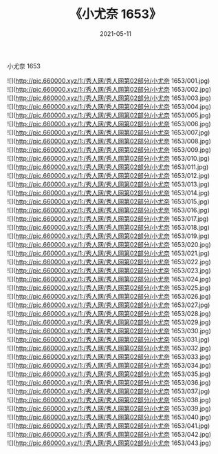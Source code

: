 ﻿---
layout: post
title:  《小尤奈 1653》
date:   2021-05-11
img: http://pic.660000.xyz/1:/秀人网/秀人网第02部分/小尤奈 1653/000.jpg
categories: [美女, 清纯, 唯美]
---

小尤奈 1653

  ![](http://pic.660000.xyz/1:/秀人网/秀人网第02部分/小尤奈 1653/001.jpg) <br> ![](http://pic.660000.xyz/1:/秀人网/秀人网第02部分/小尤奈 1653/002.jpg) <br> ![](http://pic.660000.xyz/1:/秀人网/秀人网第02部分/小尤奈 1653/003.jpg) <br> ![](http://pic.660000.xyz/1:/秀人网/秀人网第02部分/小尤奈 1653/004.jpg) <br> ![](http://pic.660000.xyz/1:/秀人网/秀人网第02部分/小尤奈 1653/005.jpg) <br> ![](http://pic.660000.xyz/1:/秀人网/秀人网第02部分/小尤奈 1653/006.jpg) <br> ![](http://pic.660000.xyz/1:/秀人网/秀人网第02部分/小尤奈 1653/007.jpg) <br> ![](http://pic.660000.xyz/1:/秀人网/秀人网第02部分/小尤奈 1653/008.jpg) <br> ![](http://pic.660000.xyz/1:/秀人网/秀人网第02部分/小尤奈 1653/009.jpg) <br> ![](http://pic.660000.xyz/1:/秀人网/秀人网第02部分/小尤奈 1653/010.jpg) <br> ![](http://pic.660000.xyz/1:/秀人网/秀人网第02部分/小尤奈 1653/011.jpg) <br> ![](http://pic.660000.xyz/1:/秀人网/秀人网第02部分/小尤奈 1653/012.jpg) <br> ![](http://pic.660000.xyz/1:/秀人网/秀人网第02部分/小尤奈 1653/013.jpg) <br> ![](http://pic.660000.xyz/1:/秀人网/秀人网第02部分/小尤奈 1653/014.jpg) <br> ![](http://pic.660000.xyz/1:/秀人网/秀人网第02部分/小尤奈 1653/015.jpg) <br> ![](http://pic.660000.xyz/1:/秀人网/秀人网第02部分/小尤奈 1653/016.jpg) <br> ![](http://pic.660000.xyz/1:/秀人网/秀人网第02部分/小尤奈 1653/017.jpg) <br> ![](http://pic.660000.xyz/1:/秀人网/秀人网第02部分/小尤奈 1653/018.jpg) <br> ![](http://pic.660000.xyz/1:/秀人网/秀人网第02部分/小尤奈 1653/019.jpg) <br> ![](http://pic.660000.xyz/1:/秀人网/秀人网第02部分/小尤奈 1653/020.jpg) <br> ![](http://pic.660000.xyz/1:/秀人网/秀人网第02部分/小尤奈 1653/021.jpg) <br> ![](http://pic.660000.xyz/1:/秀人网/秀人网第02部分/小尤奈 1653/022.jpg) <br> ![](http://pic.660000.xyz/1:/秀人网/秀人网第02部分/小尤奈 1653/023.jpg) <br> ![](http://pic.660000.xyz/1:/秀人网/秀人网第02部分/小尤奈 1653/024.jpg) <br> ![](http://pic.660000.xyz/1:/秀人网/秀人网第02部分/小尤奈 1653/025.jpg) <br> ![](http://pic.660000.xyz/1:/秀人网/秀人网第02部分/小尤奈 1653/026.jpg) <br> ![](http://pic.660000.xyz/1:/秀人网/秀人网第02部分/小尤奈 1653/027.jpg) <br> ![](http://pic.660000.xyz/1:/秀人网/秀人网第02部分/小尤奈 1653/028.jpg) <br> ![](http://pic.660000.xyz/1:/秀人网/秀人网第02部分/小尤奈 1653/029.jpg) <br> ![](http://pic.660000.xyz/1:/秀人网/秀人网第02部分/小尤奈 1653/030.jpg) <br> ![](http://pic.660000.xyz/1:/秀人网/秀人网第02部分/小尤奈 1653/031.jpg) <br> ![](http://pic.660000.xyz/1:/秀人网/秀人网第02部分/小尤奈 1653/032.jpg) <br> ![](http://pic.660000.xyz/1:/秀人网/秀人网第02部分/小尤奈 1653/033.jpg) <br> ![](http://pic.660000.xyz/1:/秀人网/秀人网第02部分/小尤奈 1653/034.jpg) <br> ![](http://pic.660000.xyz/1:/秀人网/秀人网第02部分/小尤奈 1653/035.jpg) <br> ![](http://pic.660000.xyz/1:/秀人网/秀人网第02部分/小尤奈 1653/036.jpg) <br> ![](http://pic.660000.xyz/1:/秀人网/秀人网第02部分/小尤奈 1653/037.jpg) <br> ![](http://pic.660000.xyz/1:/秀人网/秀人网第02部分/小尤奈 1653/038.jpg) <br> ![](http://pic.660000.xyz/1:/秀人网/秀人网第02部分/小尤奈 1653/039.jpg) <br> ![](http://pic.660000.xyz/1:/秀人网/秀人网第02部分/小尤奈 1653/040.jpg) <br> ![](http://pic.660000.xyz/1:/秀人网/秀人网第02部分/小尤奈 1653/041.jpg) <br> ![](http://pic.660000.xyz/1:/秀人网/秀人网第02部分/小尤奈 1653/042.jpg) <br> ![](http://pic.660000.xyz/1:/秀人网/秀人网第02部分/小尤奈 1653/043.jpg) <br>